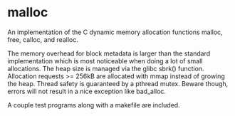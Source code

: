 # malloc
An implementation of the C dynamic memory allocation functions malloc, free, calloc, and realloc.

The memory overhead for block metadata is larger than the standard implementation which is most noticeable when doing a lot of small allocations.
The heap size is managed via the glibc sbrk() function. Allocation requests >= 256kB are allocated with mmap instead of growing the heap.
Thread safety is guaranteed by a pthread mutex.
Beware though, errors will not result in a nice exception like bad_alloc.

A couple test programs along with a makefile are included.
